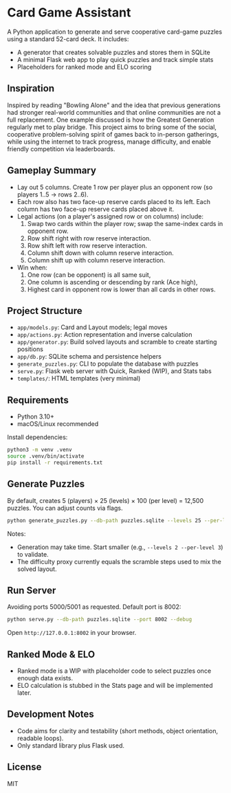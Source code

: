 # Card Game Assistant

A Python application to generate and serve cooperative card-game puzzles using a standard 52-card deck. It includes:

- A generator that creates solvable puzzles and stores them in SQLite
- A minimal Flask web app to play quick puzzles and track simple stats
- Placeholders for ranked mode and ELO scoring

## Inspiration

Inspired by reading "Bowling Alone" and the idea that previous generations had stronger real-world communities and that online communities are not a full replacement. One example discussed is how the Greatest Generation regularly met to play bridge. This project aims to bring some of the social, cooperative problem-solving spirit of games back to in-person gatherings, while using the internet to track progress, manage difficulty, and enable friendly competition via leaderboards.

## Gameplay Summary

- Lay out 5 columns. Create 1 row per player plus an opponent row (so players 1..5 → rows 2..6).
- Each row also has two face-up reserve cards placed to its left. Each column has two face-up reserve cards placed above it.
- Legal actions (on a player's assigned row or on columns) include:
  1. Swap two cards within the player row; swap the same-index cards in opponent row.
  2. Row shift right with row reserve interaction.
  3. Row shift left with row reserve interaction.
  4. Column shift down with column reserve interaction.
  5. Column shift up with column reserve interaction.
- Win when:
  1. One row (can be opponent) is all same suit,
  2. One column is ascending or descending by rank (Ace high),
  3. Highest card in opponent row is lower than all cards in other rows.

## Project Structure

- `app/models.py`: Card and Layout models; legal moves
- `app/actions.py`: Action representation and inverse calculation
- `app/generator.py`: Build solved layouts and scramble to create starting positions
- `app/db.py`: SQLite schema and persistence helpers
- `generate_puzzles.py`: CLI to populate the database with puzzles
- `serve.py`: Flask web server with Quick, Ranked (WIP), and Stats tabs
- `templates/`: HTML templates (very minimal)

## Requirements

- Python 3.10+
- macOS/Linux recommended

Install dependencies:

```bash
python3 -m venv .venv
source .venv/bin/activate
pip install -r requirements.txt
```

## Generate Puzzles

By default, creates 5 (players) × 25 (levels) × 100 (per level) = 12,500 puzzles. You can adjust counts via flags.

```bash
python generate_puzzles.py --db-path puzzles.sqlite --levels 25 --per-level 100 --players all --seed 42
```

Notes:
- Generation may take time. Start smaller (e.g., `--levels 2 --per-level 3`) to validate.
- The difficulty proxy currently equals the scramble steps used to mix the solved layout.

## Run Server

Avoiding ports 5000/5001 as requested. Default port is 8002:

```bash
python serve.py --db-path puzzles.sqlite --port 8002 --debug
```

Open `http://127.0.0.1:8002` in your browser.

## Ranked Mode & ELO

- Ranked mode is a WIP with placeholder code to select puzzles once enough data exists.
- ELO calculation is stubbed in the Stats page and will be implemented later.

## Development Notes

- Code aims for clarity and testability (short methods, object orientation, readable loops).
- Only standard library plus Flask used.

## License

MIT
